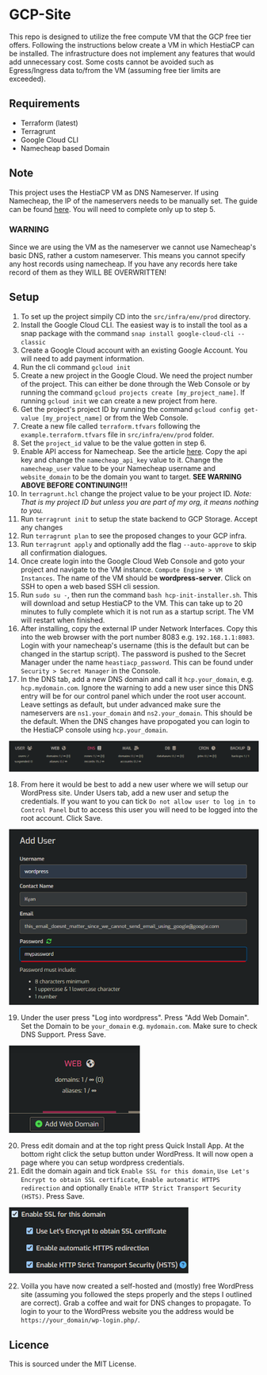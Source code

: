 # GCP-Site

This repo is designed to utilize the free compute VM that the GCP free tier offers. Following the instructions below create a VM in which HestiaCP can be installed. The infrastructure does not implement any features that would add unnecessary cost. Some costs cannot be avoided such as Egress/Ingress data to/from the VM (assuming free tier limits are exceeded).

## Requirements
* Terraform (latest)
* Terragrunt
* Google Cloud CLI
* Namecheap based Domain

## Note
This project uses the HestiaCP VM as DNS Nameserver. If using Namecheap, the IP of the nameservers needs to be manually set. The guide can be found [here](https://www.namecheap.com/support/knowledgebase/article.aspx/768/10/how-do-i-register-personal-nameservers-for-my-domain/). You will need to complete only up to step 5.

### WARNING
Since we are using the VM as the nameserver we cannot use Namecheap's basic DNS, rather a custom nameserver. This means you cannot specify any host records using namecheap. If you have any records here take record of them as they WILL BE OVERWRITTEN!

## Setup

1. To set up the project simpily CD into the `src/infra/env/prod` directory.
2. Install the Google Cloud CLI. The easiest way is to install the tool as a snap package with the command `snap install google-cloud-cli --classic`
3. Create a Google Cloud account with an existing Google Account. You will need to add payment information.
4. Run the cli command `gcloud init`
5. Create a new project in the Google Cloud. We need the project number of the project. This can either be done through the Web Console or by running the command `gcloud projects create [my_project_name]`. If running `gcloud init` we can create a new project from here.
6. Get the project's project ID by running the command `gcloud config get-value [my_project_name]` or from the Web Console.
7. Create a new file called `terraform.tfvars` following the `example.terraform.tfvars` file in `src/infra/env/prod` folder.
8. Set the `project_id` value to be the value gotten in step 6.
9. Enable API access for Namecheap. See the article [here](https://www.namecheap.com/support/api/intro/). Copy the api key and change the `namecheap_api_key` value to it. Change the `namecheap_user` value to be your Namecheap username and `website_domain` to be the domain you want to target.
**SEE WARNING ABOVE BEFORE CONTINUING!!!**
10. In `terragrunt.hcl` change the project value to be your project ID. *Note: That is my project ID but unless you are part of my org, it means nothing to you.*
11. Run `terragrunt init` to setup the state backend to GCP Storage. Accept any changes
12. Run `terragrunt plan` to see the proposed changes to your GCP infra.
13. Run `terragrunt apply` and optionally add the flag `--auto-approve` to skip all confirmation dialogues.
14. Once create login into the Google Cloud Web Console and goto your project and navigate to the VM instance. `Compute Engine > VM Instances`. The name of the VM should be **wordpress-server**. Click on SSH to open a web based SSH cli session.
15. Run `sudo su -`, then run the command `bash hcp-init-installer.sh`. This will download and setup HestiaCP to the VM. This can take up to 20 minutes to fully complete which it is not run as a startup script. The VM will restart when finished.
16. After installing, copy the external IP under Network Interfaces. Copy this into the web browser with the port number 8083 e.g. `192.168.1.1:8083`. Login with your namecheap's username (this is the default but can be changed in the startup script). The password is pushed to the Secret Manager under the name `heastiacp_password`. This can be found under `Security > Secret Manager` in the Console.
17. In the DNS tab, add a new DNS domain and call it `hcp.your_domain`, e.g. `hcp.mydomain.com`. Ignore the warning to add a new user since this DNS entry will be for our control panel which under the root user account. Leave settings as default, but under advanced make sure the nameservers are `ns1.your_domain` and `ns2.your_domain`. This should be the default. When the DNS changes have propogated you can login to the HestiaCP console using `hcp.your_domain`.

![alt text](Images/dns_root.png)

18. From here it would be best to add a new user where we will setup our WordPress site. Under Users tab, add a new user and setup the credentials. If you want to you can tick `Do not allow user to log in to Control Panel` but to access this user you will need to be logged into the root account. Click Save.

![alt text](Images/add_user.png)

19. Under the user press "Log into wordpress". Press "Add Web Domain". Set the Domain to be `your_domain` e.g. `mydomain.com`. Make sure to check DNS Support. Press Save.

![alt text](Images/add_web.png) 

20. Press edit domain and at the top right press Quick Install App. At the bottom right click the setup button under WordPress. It will now open a page where you can setup wordpress credentials.
21. Edit the domain again and tick `Enable SSL for this domain`, `Use Let's Encrypt to obtain SSL certificate`, `Enable automatic HTTPS redirection` and optionally `Enable HTTP Strict Transport Security (HSTS)`. Press Save.

![alt text](Images/ssl.png)

22. Voilla you have now created a self-hosted and (mostly) free WordPress site (assuming you followed the steps properly and the steps I outlined are correct). Grab a coffee and wait for DNS changes to propagate. To login to your to the WordPress website you the address would be `https://your_domain/wp-login.php/`.

## Licence
This is sourced under the MIT License.